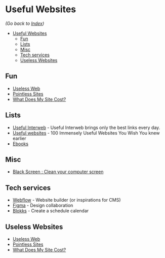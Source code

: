 # Useful Websites

_(Go back to [Index](https://github.com/dreamworkers/developers-toolkit#a-developers-toolkit))_

- [Useful Websites](#useful-websites)
  - [Fun](#fun)
  - [Lists](#lists)
  - [Misc](#misc)
  - [Tech services](#tech-services)
  - [Useless Websites](#useless-websites)

## Fun

- [Useless Web](https://theuselessweb.com/)
- [Pointless Sites](https://www.pointlesssites.com/)
- [What Does My Site Cost?](https://whatdoesmysitecost.com/)

## Lists

- [Useful Interweb](https://usefulinterweb.com/) - Useful Interweb brings only the best links every day.
- [Useful websites](https://thegeekpage.com/useful-websites/) - 100 Immensely Useful Websites You Wish You knew earlier
- [Ebooks](https://b-ok.org/)

## Misc

- [Black Screen : Clean your computer screen](https://www.yofla.com/black-screen/)

## Tech services

- [Webflow](https://webflow.com/) - Website builder (or inspirations for CMS)
- [Figma](https://www.figma.com/) - Design collaboration
- [Blokks](https://blokks.co/) - Create a schedule calendar

## Useless Websites

- [Useless Web](https://theuselessweb.com/)
- [Pointless Sites](https://www.pointlesssites.com/)
- [What Does My Site Cost?](https://whatdoesmysitecost.com/)
